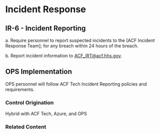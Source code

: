 # Incident Response
## IR-6 - Incident Reporting

a. Require personnel to report suspected incidents to the [ACF Incident Response Team]; for any breach within 24 hours of the breach.

b. Report incident information to <ACF_IRT@acf.hhs.gov>.

## OPS Implementation

OPS personnel will follow ACF Tech Incident Reporting policies and requirements.

### Control Origination

Hybrid with ACF Tech, Azure, and OPS

### Related Content
